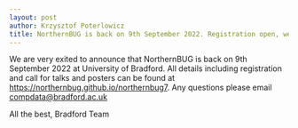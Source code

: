```yaml
---
layout: post
author: Krzysztof Poterlowicz
title: NorthernBUG is back on 9th September 2022. Registration open, we are looking  for talks and posters!
---
```




We are very exited to announce that NorthernBUG is back on 9th September 2022 at University of Bradford. All details including registration and call for   talks and posters  can be found at  https://northernbug.github.io/northernbug7. Any questions please email compdata@bradford.ac.uk

All the best,
Bradford Team

